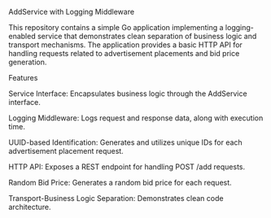 AddService with Logging Middleware

This repository contains a simple Go application implementing a logging-enabled service that demonstrates clean separation of business logic and transport mechanisms. The application provides a basic HTTP API for handling requests related to advertisement placements and bid price generation.

Features

Service Interface: Encapsulates business logic through the AddService interface.

Logging Middleware: Logs request and response data, along with execution time.

UUID-based Identification: Generates and utilizes unique IDs for each advertisement placement request.

HTTP API: Exposes a REST endpoint for handling POST /add requests.

Random Bid Price: Generates a random bid price for each request.

Transport-Business Logic Separation: Demonstrates clean code architecture.